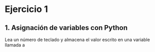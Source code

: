# Ejercicio 1
## 1. Asignación de variables con Python

Lea un número de teclado y almacena el valor escrito en una variable llamada a
